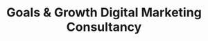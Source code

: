---
title: "Goals & Growth Digital Marketing Consultancy"
description: "One-to-One calls to help you understand who and where your customers are, how to connect with them and what you should do to achieve your goals."
icon: "handshake"
eleventyExcludeFromCollections: false
excludeFromSitemap: true
directURL: "/consulting/goals-and-growth/"
---